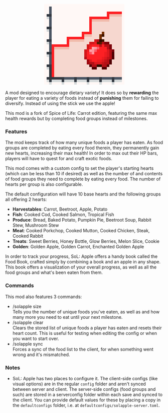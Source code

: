 <p align="center">
	<img width=256px src="GitHub/logo.png" />
</p>

A mod designed to encourage dietary variety! It does so by **rewarding** the player for eating a variety of foods instead of **punishing** them for failing to diversify. Instead of using the stick we use the apple!

This mod is a fork of Spice of Life: Carrot edition, featuring the same max health rewards but by completing food groups instead of milestones.

### Features

The mod keeps track of how many unique foods a player has eaten. As food groups are completed by eating every food therein, they permanently gain new hearts, increasing their max health! In order to max out their HP bars, players will have to quest for and craft exotic foods.

This mod comes with a custom config to set the player's starting hearts (which can be less than 10 if desired) as well as the number of and contents of food groups they need to complete by eating every food. The number of hearts per group is also configurable.

The default configuration will have 10 base hearts and the following groups all offering 2 hearts:

- **Harvestables**: Carrot, Beetroot, Apple, Potato
- **Fish**: Cooked Cod, Cooked Salmon, Tropical Fish
- **Produce**: Bread, Baked Potato, Pumpkin Pie, Beetroot Soup, Rabbit Stew, Mushroom Stew
- **Meat**: Cooked Porkchop, Cooked Mutton, Cooked Chicken, Steak, Cooked Rabbit
- **Treats**: Sweet Berries, Honey Bottle, Glow Berries, Melon Slice, Cookie
- **Golden**: Golden Apple, Golden Carrot, Enchanted Golden Apple

In order to track your progress, SoL: Apple offers a handy book called the Food Book, crafted simply by combining a book and an apple in any shape. This book offers a visualization of your overall progress, as well as all the food groups and what's been eaten from them.

### Commands

This mod also features 3 commands:

- /solapple size  
    Tells you the number of unique foods you've eaten, as well as and how many more you need to eat until your next milestone.
- /solapple clear  
    Clears the stored list of unique foods a player has eaten and resets their heart count. This is useful for testing when editing the config or when you want to start over.
- /solapple sync  
    Forces a sync of the food list to the client, for when something went wrong and it's mismatched.

### Notes
- SoL: Apple has two places to configure it. The client-side configs (like visual options) are in the regular `config` folder and aren't synced between server and client. The server-side configs (food groups and such) are stored in a serverconfig folder within each save and synced to the client. You can provide default values for these by placing a copy in the `defaultconfigs` folder, i.e. at `defaultconfigs/solapple-server.toml`.